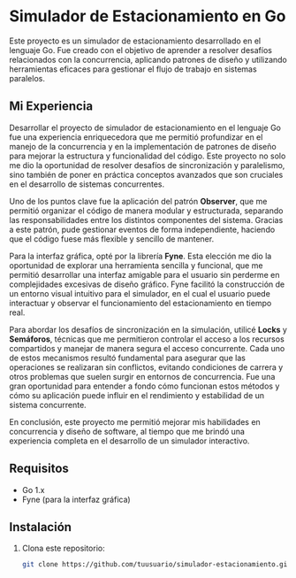 # Simulador de Estacionamiento en Go

Este proyecto es un simulador de estacionamiento desarrollado en el lenguaje Go. Fue creado con el objetivo de aprender a resolver desafíos relacionados con la concurrencia, aplicando patrones de diseño y utilizando herramientas eficaces para gestionar el flujo de trabajo en sistemas paralelos.

## Mi Experiencia

Desarrollar el proyecto de simulador de estacionamiento en el lenguaje Go fue una experiencia enriquecedora que me permitió profundizar en el manejo de la concurrencia y en la implementación de patrones de diseño para mejorar la estructura y funcionalidad del código. Este proyecto no solo me dio la oportunidad de resolver desafíos de sincronización y paralelismo, sino también de poner en práctica conceptos avanzados que son cruciales en el desarrollo de sistemas concurrentes.

Uno de los puntos clave fue la aplicación del patrón **Observer**, que me permitió organizar el código de manera modular y estructurada, separando las responsabilidades entre los distintos componentes del sistema. Gracias a este patrón, pude gestionar eventos de forma independiente, haciendo que el código fuese más flexible y sencillo de mantener.

Para la interfaz gráfica, opté por la librería **Fyne**. Esta elección me dio la oportunidad de explorar una herramienta sencilla y funcional, que me permitió desarrollar una interfaz amigable para el usuario sin perderme en complejidades excesivas de diseño gráfico. Fyne facilitó la construcción de un entorno visual intuitivo para el simulador, en el cual el usuario puede interactuar y observar el funcionamiento del estacionamiento en tiempo real.

Para abordar los desafíos de sincronización en la simulación, utilicé **Locks** y **Semáforos**, técnicas que me permitieron controlar el acceso a los recursos compartidos y manejar de manera segura el acceso concurrente. Cada uno de estos mecanismos resultó fundamental para asegurar que las operaciones se realizaran sin conflictos, evitando condiciones de carrera y otros problemas que suelen surgir en entornos de concurrencia. Fue una gran oportunidad para entender a fondo cómo funcionan estos métodos y cómo su aplicación puede influir en el rendimiento y estabilidad de un sistema concurrente.

En conclusión, este proyecto me permitió mejorar mis habilidades en concurrencia y diseño de software, al tiempo que me brindó una experiencia completa en el desarrollo de un simulador interactivo.

## Requisitos

- Go 1.x
- Fyne (para la interfaz gráfica)

## Instalación

1. Clona este repositorio:
   ```bash
   git clone https://github.com/tuusuario/simulador-estacionamiento.git
